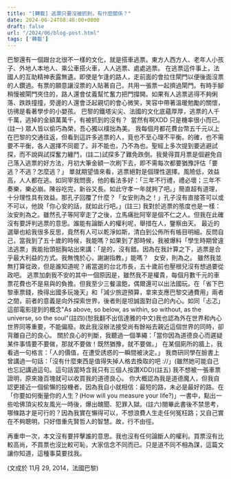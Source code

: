 ```yaml
---
title: "[轉載] 逃票只要沒被抓到，有什麼關係？"
date: 2024-06-24T08:46:00+0800
draft: false
url: "/2024/06/blog-post.html"
tags: ['轉載']
---
```


巴黎還有一個跟台北很不一樣的文化，就是搭車逃票。東方人西方人、老年人小孩子、外地人本地人、乘公車搭火車，人人逃票、處處逃票。
在逃票這件事上，法國人的互助精神表露無遺。即使是乍逢的路人，走前面的會拉住閘門以便後面沒票的人鑽過。有票的願意讓沒票的人貼著自己，共用一張票一起擠過閘門。有時手腳稍慢被閘門夾住的，路人還會仗義幫忙奮力把門撐開。如果有人逃票逃得不夠俐落、跌跌撞撞，旁邊的人還會泛起親切的會心微笑，笑容中帶著溫暖勉勵的關懷，彷彿是看著學步的小嬰孩。
巴黎的鐵塔尖尖、法國的文化底蘊厚厚，逃票的人千千萬，逃掉的金額萬萬千，有被抓到的沒有？  當然有啊XDD 只是機率很小而已。(註一)
眾人皆以偷巧為榮，吾心獨以樸拙為美。
我每個月都花費台幣五千元以上在巴黎的交通往返，但看到這許多逃票的人，竟也不至心理不平衡。的確，也不需要不平衡，各人選擇不同罷了。非不能也，乃不為也。聖經上多次提到要逃避試探，而不說與試探奮力纏鬥，(註二)試探多了難免跌倒。我覺得買月票是個避免自己落入逃票的好方法，月初大筆金額一次刷下去，即不需每次都要猶豫評估「要逃？不逃？怎麼逃？」
單就期望值來看，逃票絕對是個理性選擇。風險低，效益高，人人都在逃。如同宰我問喪，他的看法多好：「三年不行禮，禮必壞；三年不奏樂，樂必崩。陳谷吃完，新谷又長。如此守孝一年就夠了吧。」簡直超有道理，十分理性具有效益。那孔子回覆了什麼？「女安則為之！」孔子沒有直接答可以或不可以，他說「你心安的話，就如此行吧。」(註三)
我對於逃票的態度也是一樣：汝安則為之。雖然孔子等阿宰走了之後，立馬痛批阿宰是個不仁之人。但我在此確沒有要評判逃票的意思。誰能有論斷人的權利呢，舉措在人，鑒察由天。
最近的選舉也給我很多反思，竟然有人可以乾淨如斯，清白到公佈所有帳目明細。反問自己，當我到了五十歲的時候，我能嗎？如果到了那時候，我被爆料「學生時期曾違法逃票」我能抬頭挺胸站出來講：「是的，沒有錯。因為在我計算之下，逃票是合乎最大利益的方式。我無愧於心，謝謝指教。」能嗎？   女安，則為之。
雖然我並無打算從政，但是誰知道呢？甫當選的台北市長，五十歲前也壓根兒沒有想過要從政吧。
逃票加劇我不安的其中一個原因是，雖然我不是權貴，每個月數千元的車票花費也不是易與的負擔。但我至少三餐溫飽，偶爾還可以出法國玩。在「省下巴黎車票錢，換得出國多玩幾天」和「減少旅遊預算，拿來支應巴黎交通費用」兩者之間，前者的意義是向外探索世界，後者則是坦誠面對自己的內心。如同「忐忑」這部電影提到的概念"As above, so below, as within, so without, as the universe, so the soul"(註四)(恕我翻不出信達雅的中文)我也認為外在世界和內心世界同等重要，不能偏廢。故此我沒辦法接受尚有餘裕去親近這個世界的同時，卻背離自己的良心。
關於良心的判斷，我聽過一個準繩：「當你因為道德良心而遲疑某件事情要不要做，那就不要做！既然猶豫，就不要做。」
在某個廁所的牆上，我看過一句格言：「人的價值，在遭受誘惑的一瞬間被決定。」
我商研同學在臉書上曾講過一句話：「沒有什麼東西是值得失掉人格去換取的吧 ://」(雖然她可能自己也忘記講過這句。這句話當時含我只有三個人按讚XDD)(註五)
我不想被一張車票證明，原來幾百塊就可以收買我的道德良心。
你大概認為我是道德魔人，但我自認更接近一個偷懶的投機者。因為我自小就相信：最短的路，未必是最好的路。在「你要如何衡量你的人生？(How will you measure your life?)」一書中，點出一些哈佛頂尖校友風光一時後，爆出醜聞、犯罪入獄。(註六)閱畢此書後不禁思考，哪條路才是可行的？因為我實在懶得可以，不想浪費人生走任何冤枉路；又自己實在不夠聰明，只好借重先賢哲人的智慧。故，行不由徑。


再重申一次，本文沒有要抨擊誰的意思。我也沒有任何論斷人的權利。買票沒有比較高尚，不買票也沒比較可恥，大家信念不同而已。只是道不同不相為謀，這篇文讓你知道，這種事莫要找我。


(文成於 11月 29, 2014，法國巴黎)
